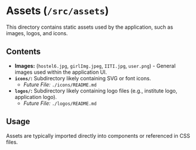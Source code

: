 # Assets (`/src/assets`)

This directory contains static assets used by the application, such as images, logos, and icons.

## Contents

- **Images:** (`hostel6.jpg`, `girlImg.jpeg`, `IITI.jpg`, `user.png`) - General images used within the application UI.
- **`icons/`:** Subdirectory likely containing SVG or font icons.
  - _Future File:_ `./icons/README.md`
- **`logos/`:** Subdirectory likely containing logo files (e.g., institute logo, application logo).
  - _Future File:_ `./logos/README.md`

## Usage

Assets are typically imported directly into components or referenced in CSS files.
